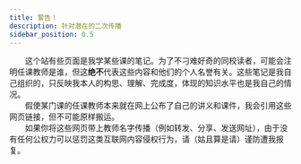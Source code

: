 ```yaml
---
title: 警告！
description: 针对潜在的二次传播
sidebar_position: 0.5
---
```


　　这个站有些页面是我学某些课的笔记。为了不刁难好奇的同校读者，可能会注明任课教师是谁，但这**绝不**代表这些内容和他们的个人名誉有关。这些笔记是我自己组织的，只反映我本人的构思、理解、完成度，体现的知识水平也是我自己的情况。  
　　假使某门课的任课教师本来就在网上公布了自己的讲义和课件，我会引用这些网页链接，但不可能原样搬运。  
　　如果你将这些网页带上教师名字传播（例如转发、分享、发送网址），由于没有任何公权力可以惩罚这类互联网内容侵权行为，请（姑且算是请）谨防遭我报复。